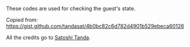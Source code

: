 These codes are used for checking the guest's state.

Copied from: https://gist.github.com/tandasat/4b0bc82c6d782d4901b529ebeca60126

All the credits go to [Satoshi Tanda](https://twitter.com/standa_t).
